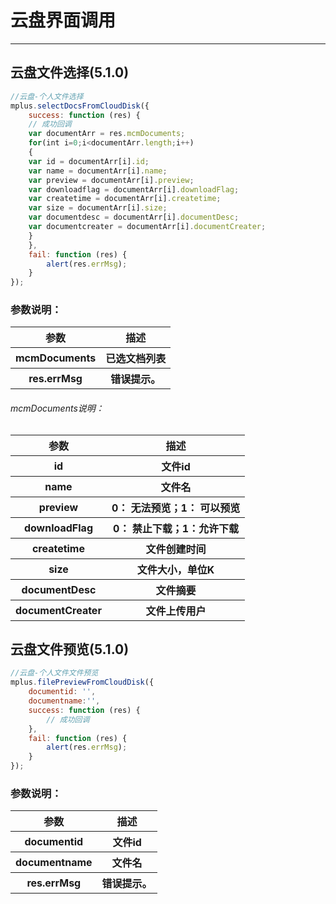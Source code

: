 # 云盘界面调用

---
<h2 id="cid_0">云盘文件选择(5.1.0)</h2>

```JavaScript
//云盘-个人文件选择
mplus.selectDocsFromCloudDisk({
    success: function (res) {
    // 成功回调
    var documentArr = res.mcmDocuments;
    for(int i=0;i<documentArr.length;i++)
    {
    var id = documentArr[i].id;
    var name = documentArr[i].name; 
    var preview = documentArr[i].preview;
    var downloadflag = documentArr[i].downloadFlag;
    var createtime = documentArr[i].createtime;
    var size = documentArr[i].size;
    var documentdesc = documentArr[i].documentDesc;
    var documentcreater = documentArr[i].documentCreater;
    }
    },
    fail: function (res) {
        alert(res.errMsg);
    }
});

```
### 参数说明：

<table>
  <tr>
    <th>参数</th>
    <th>描述</th>
  </tr>
  <tr>
    <th>mcmDocuments</th>
    <th>已选文档列表</th>
  </tr>
  <tr>
    <th>res.errMsg</th>
    <th>错误提示。</th>
  </tr>
</table>

###### mcmDocuments说明：

<table>
  <tr>
    <th>参数</th>
    <th>描述</th>
  </tr>
  <tr>
    <th>id</th>
    <th>文件id</th>
  </tr>
  <tr>
  <th>name</th>
    <th>文件名</th>
  </tr>
  <tr>
    <th>preview</th>
    <th>0： 无法预览；1： 可以预览</th>
  </tr>
    <tr>
    <th>downloadFlag</th>
    <th>0： 禁止下载；1：允许下载</th>
  </tr>
  <tr>
    <th>createtime</th>
    <th>文件创建时间</th>
  </tr>
  <tr>
    <th>size</th>
    <th>文件大小，单位K</th>
  </tr>
  <tr>
    <th>documentDesc</th>
    <th>文件摘要</th>
  </tr>
  <tr>
    <th>documentCreater</th>
    <th>文件上传用户</th>
  </tr>
</table>

<h2 id="cid_0">云盘文件预览(5.1.0)</h2>

```JavaScript
//云盘-个人文件文件预览
mplus.filePreviewFromCloudDisk({
    documentid: '', 
    documentname:'', 
    success: function (res) {
      	// 成功回调
    },
    fail: function (res) {
        alert(res.errMsg);
    }
});

```
### 参数说明：

<table>
  <tr>
    <th>参数</th>
    <th>描述</th>
  </tr>
  <tr>
    <th>documentid</th>
    <th>文件id</th>
  </tr>
  <tr>
    <th>documentname</th>
    <th>文件名</th>
  </tr>
  <tr>
    <th>res.errMsg</th>
    <th>错误提示。</th>
  </tr>
</table>